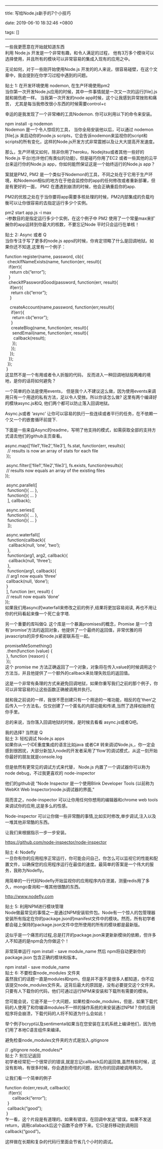 
---

title: 写给Node.js新手的7个小技巧

date: 2019-06-10 18:32:46 +0800

tags: []

---
一些我更愿意在开始就知道东西<br />利用 Node.js 开发是一个非常有趣，和令人满足的过程， 他有3万多个模块可以选择使用，并且所有的模块可以非常容易的集成入现有的应用之中。

无论如何，对于一些刚开始使用Node.js 开发的的人来说，很容易碰壁，在这个文章中，我会提到在你学习过程中遇到的问题。

贴士 1: 在开发环境使用 nodemon, 在生产环境使用pm2<br />当你第一次开发Node.js应用的时候，其中一件事情就是一次又一次的运行[file].js 就和揭伤疤一样。 当我第一次开发的node app时候，这个让我感到异常挫败和痛苦， 尤其是每当我修改很小东西的时候需要control+c

幸运的是我发现了一个非常棒的工具Nodemon. 你可以利用以下的命令来安装。

npm install -g nodemon<br />Nodemon 是一个令人惊叹的工具， 当你全局安装他以后，可以通过 nodemon [file].js 来启动你的node.js scripts，它会告诉nodemon来监视你的script和scripts的所有变化，这样的Node.js开发方式非常震撼以及让大大提高开发速度。

那么，生产环境又如何，除非你用了heroku，Nodejitsu或者其他一些好的 Node.js 平台(也许他们有类似的功能)，但是碰巧你用了EC2 或者一些其他的云平台来运行你的Node.js app，你如何能然保证这是一个始终运行的Node.js app？

案就是PM2, PM2 是一个类似于Nodemon的工具，不同之处在于它用于生产环境，和Nodemon相似的地方在于他会监控你的app的任何修改或者重新部署，但是有更好的一面， PM2 在遭遇到崩溃的时候，他会正确重启你的app.

PM2的优胜之处在于当你要将app需要多核处理的时候，PM2内部集成的负载均衡可以让你很容易的去指定运行多少个实例。

pm2 start app.js -i max<br />-i参数目的是指定运行多少个实例，在这个例子中 PM2 使用了一个常量max来扩展你的app运转到你最大的核数，不要忘记Node 平时只会运行在单核！

贴士 2: Async 或者 Q<br />当你专注于写了更多的node.js apps的时候，你肯定领略了什么是回调地狱。如果你还不知道,这里有一个例子：

function register(name, password, cb){<br />  checkIfNameExists(name, function(err, result){<br />   if(err){<br />    return cb(“error”);<br />   }<br />   checkIfPasswordGood(password, function(err, result){<br />    if(err){<br />     return cb(“error”);<br />    }

    createAccount(name,password, function(err,result){<br />     if(err){<br />      return cb(“error”);<br />     }<br />     createBlog(name, function(err, result){<br />      sendEmail(name, function(err, result){<br />       callback(result);<br />      });<br />     });<br />    });<br />   });<br />  });<br /> }<br />这显然不是一个有用或者令人折服的代码， 反而进入一种回调地狱般两难的境地，是你的话将如何避免？

一个简单的办法是使用events， 但是我个人不建议这么做，因为使用events来调用只有一个用途的私有方法，足以令人受挫。所以你该怎么做? 这里有两个编译好的模块async.js和Q, 他们两个都可以防止落入回调地狱。

Async.js或者 ‘async’ 让你可以容易的执行一些连续或者平行的任务，在不依赖一个又一个的嵌套循环前提下.

下面是一些来自Async的readme，写明了他支持的模式，如需获取全部的支持方式请去他们的github主页查看。

async.map([‘file1',’file2',’file3'], fs.stat, function(err, results){<br />  // results is now an array of stats for each file<br /> });

 async.filter([‘file1',’file2',’file3'], fs.exists, function(results){<br /> // results now equals an array of the existing files<br />});

 async.parallel([<br />  function(){ … },<br />  function(){ … }<br />  ], callback);

 async.series([<br />  function(){ … },<br />  function(){ … }<br />  ]);

 async.waterfall([<br />  function(callback){<br />   callback(null, ‘one’, ‘two’);<br />  },<br />  function(arg1, arg2, callback){<br />   callback(null, ‘three’);<br />  },<br />  function(arg1, callback){<br /> // arg1 now equals ‘three’<br /> callback(null, ‘done’);<br /> }<br /> ], function (err, result) {<br /> // result now equals ‘done’ <br />});<br />如果我们用async的waterfall来修改之前的例子,结果将更加容易阅读, 再也不用让你的代码看起来像一个死亡金字塔.

另一个重要的库叫做Q. 这个库是一个暴漏promises的概念，Promise 是一个含有’promise’方法的返回对象，他提供了一个最终的返回值，非常优雅的将javascripts的异步和node.js紧密联系在一起。

promiseMeSomething()<br /> .then(function (value) {<br /> }, function (reason) {<br /> });<br />这个 promise me 方法正确返回了一个对象，对象将在传入value的时候调用这个方法当，并且他提供了一个额外的callback来处理失败后的返回值。

这是一个非常有条理的方式来避免回调地狱，如果你重写我们之前的那个例子，你可以非常容易的让这些函数正确被调用并执行。

就和我之前说的一样，我很不愿创建只有一个用途的一堆功能，相反的在’then’之后传入一个方法名，仅仅创建了一个匿名的内部功能和传递,当然了选择权始终在你手里。

总的来说，当你落入回调地狱的时候，是时候去看看 async.js或者Q吧。

我的选择? 当然是 Q<br />贴士 3: 轻松调试 Node.js apps<br />如果你从一个IDE重度集成的语言比如java 或者C# 转来调试Node.js,，你一定会感到很困扰，大部分新加入node的开发者采用了’flow’的调试模式，从这一刻开始你最好的朋友就是console.log

但是依然有更常见的调试方式来代替， Node.js 内置了一个调试器你可以称为 node debug，不过我更喜欢的 node-inspector

他们的github说 “Node Inspector 是一个使用Blink Developer Tools (以前称为WebKit Web Inspector)node.js调试器的界面,”

简而言之，node-inspector 可以让你用任何你想用的编辑器和chrome web tools来调试你的应用,这是多么的性感。

Node-inspector 可以让你做一些非常酷的事情,比如实时修改,单步调试,注入以及一堆其他非常酷的东西。

让我们来根据指示一步一步安装。

https://github.com/node-inspector/node-inspector

贴士 4: Nodefly<br />一旦你有你的应用程序正常运行，你可能会问自己，你怎么可以监视它的性能和配置文件，以确保您的应用程序运行在最佳的速度。最简单的答案是一个伟大的服务，我称为Nodefly。

用简单的一行代码Nodefly开始监视你的应用程序内存泄漏，测量redis用了多久，mongo查询和一堆其他很酷的东西。

http://www.nodefly.com

贴士 5: 利用NPM进行模块管理<br />Node做最常见的事情之一是通过NPM安装软件包。Node有一个惊人的包管理器安装所有指定在你的package.json的manifest文件中的模块。然而，所有初学者都会碰上保持的package.json文件中您所使用的所有的模块都是最新版。

这似乎是一个痛苦的过程,总是打开的package.json来更新新模块的依赖，但许多人不知道的是npm会为你做这个！

非常简单运行 npm install - save module_name 然后 npm将自动更新你的package.json 包含正确的模块和版本。

npm install - save module_name<br />贴士 6: 不要检查node_modules 文件夹<br />虽然我们的话题一直是modules和npm，但是并不是不是很多人都知道，你不应该提交node_modules文件夹。这背后最大的原因是，没有必要提交这个文件夹。只要有人下载你的代码，他们可通过运行NPM来安装和下载所有需要的模块。

您可能会说，它是不是一个大问题，如果检查node_modules，但是，如果下载代码的人使用了和你编译modules不一样的操作系统的来安装通过NPM？你的应用程序将会崩溃，下载代码的人将不知道为什么会如此！

举个例子bcrypt以及sentimental如果当在您安装在主机系统上编译他们，因为他们用了本地C语言组件来编译。

避免检查node_modules文件夹的方式是加入.gitignore

// .gitignore node_modules/*<br />贴士 7: 别忘记返回<br />初学者经常犯一个很常识的错误,就是忘记callback后的返回值,虽然有些时候，这没有影响，有很多时候，你会遇到奇怪的问题，因为你的回调被调用两次。

让我们看一个简单的例子

function do(err,result, callback){<br />   if(err){<br />      callback(“error”);<br />  }<br />  callback(“good”);<br /> }<br />乍一看，这个片段是有道理的。如果有错误，在回调中发送“错误。如果不发送return，调用callaback后这个函数不会停下来。它只是将移动到调用回callback(“good”)。

这样做在长期和复杂的代码行里面会节省几个小时的调试。<br />[<br />](http://d7.yihaodianimg.com/N03/M04/BB/3D/CgQCs1NPn4eAdwASAAEy5_B2WgQ08400.jpg)

